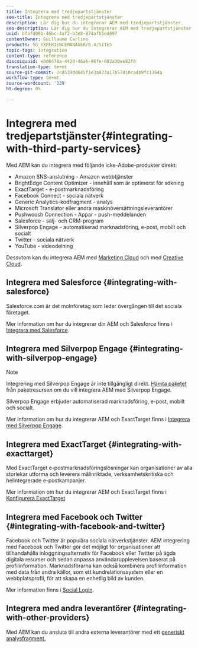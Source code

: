 ```yaml
---
title: Integrera med tredjepartstjänster
seo-title: Integrera med tredjepartstjänster
description: Lär dig hur du integrerar AEM med tredjepartstjänster.
seo-description: Lär dig hur du integrerar AEM med tredjepartstjänster.
uuid: bfafd00b-46bc-4af2-b3e8-874afb1ed697
contentOwner: Guillaume Carlino
products: SG_EXPERIENCEMANAGER/6.4/SITES
topic-tags: integration
content-type: reference
discoiquuid: e0d6478a-4420-46a6-96fe-082a30ee82f0
translation-type: tm+mt
source-git-commit: 2cd539dd645f1e3a823a17b57410ca4b9fc1364a
workflow-type: tm+mt
source-wordcount: '339'
ht-degree: 0%

---
```



# Integrera med tredjepartstjänster{#integrating-with-third-party-services}

Med AEM kan du integrera med följande icke-Adobe-produkter direkt:

* Amazon SNS-anslutning - Amazon webbtjänster
* BrightEdge Content Optimizer - innehåll som är optimerat för sökning
* ExactTarget - e-postmarknadsföring
* Facebook Connect - sociala nätverk
* Generic Analytics-kodfragment - analys
* Microsoft Translator eller andra maskinöversättningsleverantörer
* Pushwoosh Connection - Appar - push-meddelanden
* Salesforce - sälj- och CRM-program
* Silverpop Engage - automatiserad marknadsföring, e-post, mobilt och socialt
* Twitter - sociala nätverk
* YouTube - videodelning

Dessutom kan du integrera AEM med [Marketing Cloud](/help/sites-administering/marketing-cloud.md) och med [Creative Cloud](/help/assets/aem-cc-integration-best-practices.md).

## Integrera med Salesforce {#integrating-with-salesforce}

Salesforce.com är det molnföretag som leder övergången till det sociala företaget.

Mer information om hur du integrerar din AEM och Salesforce finns i [Integrera med Salesforce](/help/sites-administering/salesforce.md).

## Integrera med Silverpop Engage {#integrating-with-silverpop-engage}

>[!NOTE]
>
>Integrering med Silverpop Engage är inte tillgängligt direkt. [Hämta paketet](https://www.adobeaemcloud.com/content/marketplace/marketplaceProxy.html?packagePath=/content/companies/public/adobe/packages/aem620/product/cq-mcm-integrations-silverpop-content) från paketresursen om du vill integrera AEM med Silverpop Engage.

Silverpop Engage erbjuder automatiserad marknadsföring, e-post, mobilt och socialt.

Mer information om hur du integrerar AEM och ExactTarget finns i [Integrera med Silverpop Engage](/help/sites-administering/silverpop.md).

## Integrera med ExactTarget {#integrating-with-exacttarget}

Med ExactTarget e-postmarknadsföringslösningar kan organisationer av alla storlekar utforma och leverera målinriktade, verksamhetskritiska och helintegrerade e-postkampanjer.

Mer information om hur du integrerar AEM och ExactTarget finns i [Konfigurera ExactTarget](/help/sites-administering/exacttarget.md).

## Integrera med Facebook och Twitter {#integrating-with-facebook-and-twitter}

Facebook och Twitter är populära sociala nätverkstjänster. AEM integrering med Facebook och Twitter gör det möjligt för organisationer att tillhandahålla inloggningsalternativ för Facebook eller Twitter på ägda digitala resurser och sedan anpassa användarupplevelsen baserat på profilinformation. Marknadsförarna kan också kombinera profilinformation med data från andra källor, som ett kundrelationssystem eller en webbplatsprofil, för att skapa en enhetlig bild av kunden.

Mer information finns i [Social Login](/help/communities/social-login.md).

## Integrera med andra leverantörer {#integrating-with-other-providers}

Med AEM kan du ansluta till andra externa leverantörer med ett [generiskt analysfragment.](/help/sites-administering/external-providers.md)
